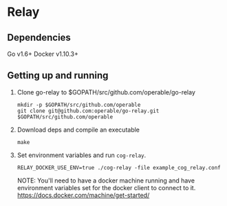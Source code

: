 # Relay

## Dependencies

Go v1.6+
Docker v1.10.3+

## Getting up and running

1. Clone go-relay to $GOPATH/src/github.com/operable/go-relay

   ```
   mkdir -p $GOPATH/src/github.com/operable
   git clone git@github.com:operable/go-relay.git $GOPATH/src/github.com/operable
   ```

2. Download deps and compile an executable

   ```
   make
   ```

3. Set environment variables and run `cog-relay`.

   ```
   RELAY_DOCKER_USE_ENV=true ./cog-relay -file example_cog_relay.conf
   ```

   NOTE: You'll need to have a docker machine running and have environment
   variables set for the docker client to connect to it.
   https://docs.docker.com/machine/get-started/
